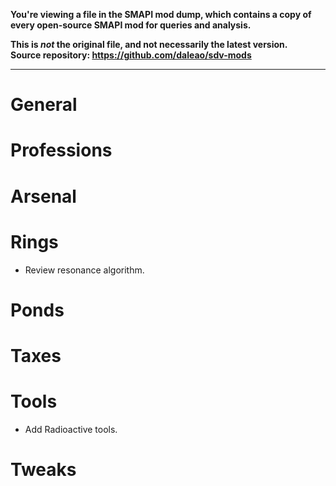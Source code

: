 **You're viewing a file in the SMAPI mod dump, which contains a copy of every open-source SMAPI mod
for queries and analysis.**

**This is _not_ the original file, and not necessarily the latest version.**  
**Source repository: https://github.com/daleao/sdv-mods**

----

# General

# Professions

# Arsenal

# Rings

* Review resonance algorithm.

# Ponds

# Taxes

# Tools

* Add Radioactive tools.

# Tweaks
